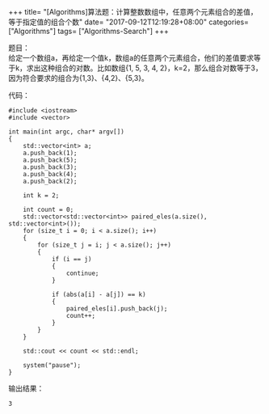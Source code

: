 +++
title= "[Algorithms]算法题：计算整数数组中，任意两个元素组合的差值，等于指定值的组合个数"
date= "2017-09-12T12:19:28+08:00"
categories= ["Algorithms"]
tags= ["Algorithms-Search"]
+++

题目：  
给定一个数组a，再给定一个值k，数组a的任意两个元素组合，他们的差值要求等于k，求出这种组合的对数。比如数组{1, 5, 3, 4, 2}，k=2，那么组合对数等于3，因为符合要求的组合为{1,3}、{4,2}、{5,3}。

代码：

    #include <iostream>
    #include <vector>

    int main(int argc, char* argv[])
    {
        std::vector<int> a;
        a.push_back(1);
        a.push_back(5);
        a.push_back(3);
        a.push_back(4);
        a.push_back(2);

        int k = 2;

        int count = 0;
        std::vector<std::vector<int>> paired_eles(a.size(), std::vector<int>());
        for (size_t i = 0; i < a.size(); i++)
        {
            for (size_t j = i; j < a.size(); j++)
            {
                if (i == j)
                {
                    continue;
                }

                if (abs(a[i] - a[j]) == k)
                {
                    paired_eles[i].push_back(j);
                    count++;
                }
            }
        }

        std::cout << count << std::endl;

        system("pause");
    }

输出结果：

    3
    
